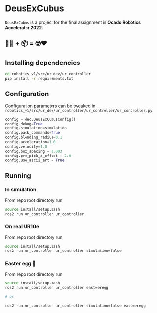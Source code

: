 # DeusExCubus

`DeusExCubus` is a project for the final assignment in **Ocado Robotics Accelerator 2022**.

## 🤖🦾 + 📦 = 🤓❤️

## Installing dependencies

```bash
cd robotics_v1/src/ur_dev/ur_controller
pip install -r requirements.txt
```

## Configuration

Configuration parameters can be tweaked in `robotics_v1/src/ur_dev/ur_controller/ur_controller/ur_controller.py`

```python
config = dec.DeusExCubusConfig()
config.debug=True
config.simulation=simulation
config.pack_commands=True
config.blending_radius=0.1
config.acceleration=1.0
config.velocity=1.0
config.box_spacing = 0.003
config.pre_pick_z_offset = 2.0
config.use_ascii_art = True
```

## Running

### In simulation

From repo root directory run
```bash
source install/setup.bash
ros2 run ur_controller ur_controller
```

### On real UR10e

From repo root directory run
```bash
source install/setup.bash
ros2 run ur_controller ur_controller simulation=false
```

### Easter egg 🐣

From repo root directory run
```bash
source install/setup.bash
ros2 run ur_controller ur_controller east=eregg

# or

ros2 run ur_controller ur_controller simulation=false east=eregg
```